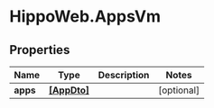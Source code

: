 # HippoWeb.AppsVm

## Properties

Name | Type | Description | Notes
------------ | ------------- | ------------- | -------------
**apps** | [**[AppDto]**](AppDto.md) |  | [optional] 


